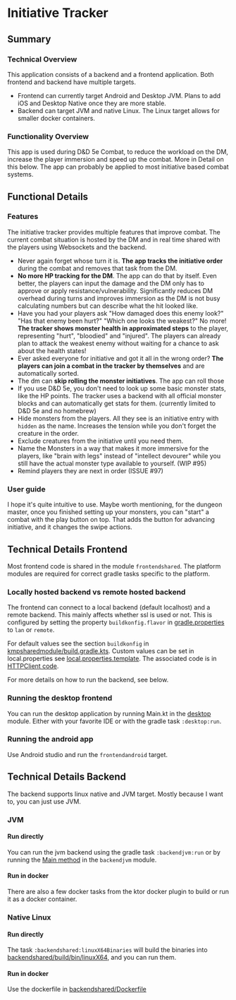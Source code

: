 # Initiative Tracker

## Summary

### Technical Overview

This application consists of a backend and a frontend application. Both frontend and backend have multiple targets.

- Frontend can currently target Android and Desktop JVM. Plans to add iOS and Desktop Native once they are more stable.
- Backend can target JVM and native Linux. The Linux target allows for smaller docker containers.

### Functionality Overview

This app is used during D&D 5e Combat, to reduce the workload on the DM, increase the player immersion and speed up the combat.
More in Detail on this below. The app can probably be applied to most initiative based combat systems.

## Functional Details

### Features
The initiative tracker provides multiple features that improve combat. The current combat situation is hosted by the DM
and in real time shared with the players using Websockets and the backend.

- Never again forget whose turn it is. **The app tracks the initiative order** during the combat and removes
  that task from the DM.
- **No more HP tracking for the DM**. The app can do that by itself. Even better, the players can input the damage and
  the DM only has to approve or apply resistance/vulnerability. Significantly reduces DM overhead during turns
  and improves immersion as the DM is not busy calculating numbers but can describe what the hit looked like.
- Have you had your players ask "How damaged does this enemy look?" "Has that enemy been hurt?" "Which one looks the weakest?"
  No more! **The tracker shows monster health in approximated steps** to the player, representing "hurt", "bloodied" and "injured".
  The players can already plan to attack the weakest enemy without waiting for a chance to ask about the health states!
- Ever asked everyone for initiative and got it all in the wrong order? **The players can join a combat in the tracker
  by themselves** and are automatically sorted.
- The dm can **skip rolling the monster initiatives**. The app can roll those
- If you use D&D 5e, you don't need to look up some basic monster stats, like the HP points. The tracker uses a backend
  with all official monster blocks and can automatically get stats for them. (currently limited to D&D 5e and no homebrew)
- Hide monsters from the players. All they see is an initiative entry with `hidden` as the name. Increases the tension
  while you don't forget the creature in the order.
- Exclude creatures from the initiative until you need them.
- Name the Monsters in a way that makes it more immersive for the players, like "brain with legs" instead of "intellect devourer"
  while you still have the actual monster type available to yourself. (WIP #95)
- Remind players they are next in order (ISSUE #97)

### User guide

I hope it's quite intuitive to use. Maybe worth mentioning, for the dungeon master, once you finished setting up
your monsters, you can "start" a combat with the play button on top. That adds the button for advancing initiative, and
it changes the swipe actions.

## Technical Details Frontend

Most frontend code is shared in the module `frontendshared`. The platform modules are required for correct
gradle tasks specific to the platform.

### Locally hosted backend vs remote hosted backend

The frontend can connect to a local backend (default localhost) and a remote backend. This mainly affects whether
ssl is used or not. This is configured by setting the property `buildkonfig.flavor` in
[gradle.properties](gradle.properties) to `lan` or `remote`.

For default values see the section `buildkonfig` in
[kmpsharedmodule/build.gradle.kts](kmpsharedmodule/build.gradle.kts). Custom values can be set in
local.properties see [local.properties.template](local.properties.template). The associated code is in
[HTTPClient code](kmpsharedmodule/src/commonMain/kotlin/de/lehrbaum/initiativetracker/networking/HttpClientExtensions.kt).

For more details on how to run the backend, see below.

### Running the desktop frontend

You can run the desktop application by running Main.kt in the [desktop](frontenddesktop) module. Either with your favorite IDE
or with the gradle task `:desktop:run`.

### Running the android app

Use Android studio and run the `frontendandroid` target.

## Technical Details Backend

The backend supports linux native and JVM target. Mostly because I want to, you can just use JVM.

### JVM

#### Run directly

You can run the jvm backend using the gradle task `:backendjvm:run` or by running the
[Main method](backendjvm/src/main/kotlin/de/lehrbaum/initiativetracker/backend/Main.kt) in the `backendjvm` module.

#### Run in docker

There are also a few docker tasks from the ktor docker plugin to build or run it as a docker container.

### Native Linux

#### Run directly

The task `:backendshared:linuxX64Binaries` will build the binaries into
[backendshared/build/bin/linuxX64](backendshared/build/bin/linuxX64), and you can run them.

#### Run in docker

Use the dockerfile in [backendshared/Dockerfile](backendshared/Dockerfile)
